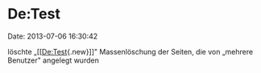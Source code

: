 De:Test
=======

Date: 2013-07-06 16:30:42

löschte
„\[\[[De:Test](http://www.yacy-websuche.de/wiki/index.php?title=De:Test&action=edit&redlink=1 "De:Test (Seite nicht vorhanden)"){.new}\]\]"
Massenlöschung der Seiten, die von „mehrere Benutzer" angelegt wurden
